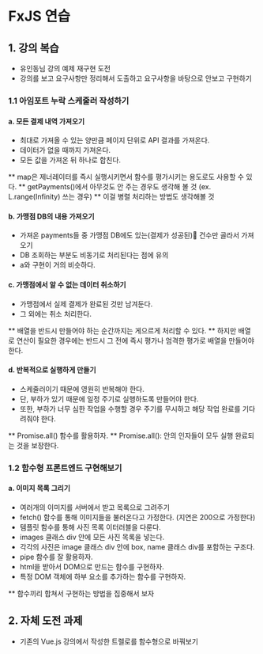 # FxJS 연습
## 1. 강의 복습
- 유인동님 강의 예제 재구현 도전
- 강의를 보고 요구사항만 정리해서 도출하고 요구사항을 바탕으로 안보고 구현하기

### 1.1 아임포트 누락 스케줄러 작성하기
#### a. 모든 결제 내역 가져오기
- 최대로 가져올 수 있는 양만큼 페이지 단위로 API 결과를 가져온다.
- 데이터가 없을 때까지 가져온다.
- 모든 값을 가져온 뒤 하나로 합친다.

** map은 제너레이터를 즉시 실행시키면서 함수를 평가시키는 용도로도 사용할 수 있다.
** getPayments()에서 아무것도 안 주는 경우도 생각해 볼 것 (ex. L.range(Infinity) 쓰는 경우)
** 이걸 병렬 처리하는 방법도 생각해볼 것

#### b. 가맹점 DB의 내용 가져오기
- 가져온 payments들 중 가맹점 DB에도 있는(결제가 성공된) 건수만 골라서 가져오기
- DB 조회하는 부분도 비동기로 처리된다는 점에 유의
- a와 구현이 거의 비슷하다.

#### c. 가맹점에서 알 수 없는 데이터 취소하기
- 가맹점에서 실제 결제가 완료된 것만 남겨둔다.
- 그 외에는 취소 처리한다.

** 배열을 반드시 만들어야 하는 순간까지는 게으르게 처리할 수 있다.
** 하지만 배열로 연산이 필요한 경우에는 반드시 그 전에 즉시 평가나 엄격한 평가로 배열을 만들어야 한다.

#### d. 반복적으로 실행하게 만들기
- 스케줄러이기 때문에 영원히 반복해야 한다.
- 단, 부하가 있기 때문에 일정 주기로 실행하도록 만들어야 한다.
- 또한, 부하가 너무 심한 작업을 수행할 경우 주기를 무시하고 해당 작업 완료를 기다려줘야 한다.

** Promise.all() 함수를 활용하자.
** Promise.all(): 안의 인자들이 모두 실행 완료되는 것을 보장한다.

### 1.2 함수형 프론트엔드 구현해보기
#### a. 이미지 목록 그리기
- 여러개의 이미지를 서버에서 받고 목록으로 그려주기
- fetch() 함수를 통해 이미지들을 불러온다고 가정한다. (지연은 200으로 가정한다)
- 템플릿 함수를 통해 사진 목록 이터러블을 다룬다.
- images 클래스 div 안에 모든 사진 목록을 넣는다.
- 각각의 사진은 image 클래스 div 안에 box, name 클래스 div를 포함하는 구조다.
- pipe 함수를 잘 활용하자.
- html을 받아서 DOM으로 만드는 함수를 구현하자.
- 특정 DOM 객체에 하부 요소를 추가하는 함수를 구현하자.

** 함수끼리 합쳐서 구현하는 방법을 집중해서 보자

## 2. 자체 도전 과제
- 기존의 Vue.js 강의에서 작성한 트렐로를 함수형으로 바꿔보기
